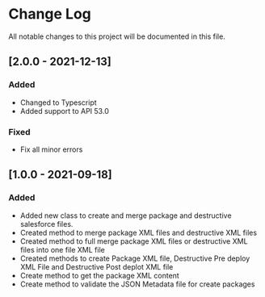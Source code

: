 # Change Log
All notable changes to this project will be documented in this file.

## [2.0.0 - 2021-12-13]
### Added
- Changed to Typescript
- Added support to API 53.0

### Fixed
- Fix all minor errors


## [1.0.0 - 2021-09-18]
### Added
- Added new class to create and merge package and destructive salesforce files.
- Created method to merge package XML files and destructive XML files
- Created method to full merge package XML files or destructive XML files into one file XML file
- Created methods to create Package XML file, Destructive Pre deploy XML File and Destructive Post deplot XML file
- Create method to get the package XML content
- Create method to validate the JSON Metadata file for create packages